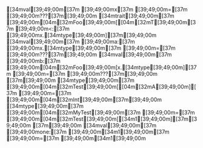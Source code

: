 [34mval[39;49;00m[37m [39;49;00mx[37m [39;49;00m=[37m [39;49;00m???[37m[39;49;00m
[34mtrait[39;49;00m[37m [39;49;00m[04m[32mFoo[39;49;00m[[04m[32mT[39;49;00m[37m [39;49;00m<:[37m [39;49;00mx.[34mtype[39;49;00m][37m[39;49;00m
[34mval[39;49;00m[37m [39;49;00ma:[37m [39;49;00mx.[34mtype[39;49;00m[37m [39;49;00m=[37m [39;49;00m???[37m[39;49;00m
[34mval[39;49;00m[37m [39;49;00mb:[37m [39;49;00m[04m[32mFoo[39;49;00m[x.[34mtype[39;49;00m][37m [39;49;00m=[37m [39;49;00m???[37m[39;49;00m
[37m[39;49;00m
[34mtype[39;49;00m[37m [39;49;00m[04m[32mTest[39;49;00m[[04m[32mA[39;49;00m][37m [39;49;00m=[37m [39;49;00m[04m[32mInt[39;49;00m[37m[39;49;00m
[34mtype[39;49;00m[37m [39;49;00m[04m[32mMyTest[39;49;00m[37m [39;49;00m=[37m [39;49;00m[04m[32mTest[39;49;00m[[34m1[39;49;00m][37m[39;49;00m
[37m[39;49;00m
[34mval[39;49;00m[37m [39;49;00mone:[37m [39;49;00m[34m1[39;49;00m[37m [39;49;00m=[37m [39;49;00m[34m1[39;49;00m
